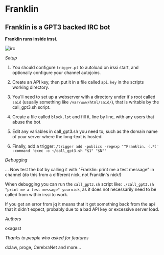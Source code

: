 # Franklin

## Franklin is a GPT3 backed IRC bot

**Franklin runs inside irssi.**

![irc](https://raw.githubusercontent.com/oxagast/Franklin/main/irc_chats.png)

*Setup*

1) You should configure `trigger.pl` to autoload on irssi start, and optionally configure your channel autojoins.

2) Create an API key, then put it in a file called `api.key` in the scripts working directory.

3) You'll need to set up a webserver with a directory under it's root called `said` (usually something like `/var/www/html/said/`),
that is writable by the call_gpt3.sh script.

4) Create a file called `block.lst` and fill it, line by line, with any users that abuse the bot.

5) Edit any variables in call_gpt3.sh you need to, such as the domain name of your server where the long-text is hosted.

6) Finally, add a trigger: `/trigger add -publics -regexp '^Franklin. (.*)' -command 'exec -o ~/call_gpt3.sh "$1" "$N"'`

*Debugging*

... Now test the bot by calling it with "Franklin: print me a test message" in channel (do this from a different nick, 
not Franklin's nick!)

When debugging you can run the `call_gpt3.sh` script like: `./call_gpt3.sh "print me a test message" yournick`, as it does
not necessarily need to be called from within irssi to work.

If you get an error from jq it means that it got something back from the api that it didn't expect, probably due to a bad 
API key or excessive server load.

*Authors*

oxagast

*Thanks to people who asked for features*

dclaw, proge, CerebraNet and more...
